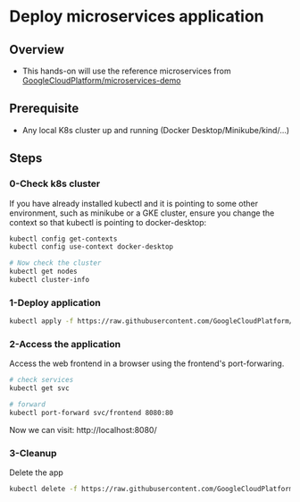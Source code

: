# Deploy microservices application

## Overview

- This hands-on will use the reference microservices from [GoogleCloudPlatform/microservices-demo](https://github.com/GoogleCloudPlatform/microservices-demo)

## Prerequisite

- Any local K8s cluster up and running (Docker Desktop/Minikube/kind/...)

## Steps

### 0-Check k8s cluster

If you have already installed kubectl and it is pointing to some other environment, such as minikube or a GKE cluster, ensure you change the context so that kubectl is pointing to docker-desktop:

```bash
kubectl config get-contexts
kubectl config use-context docker-desktop

# Now check the cluster
kubectl get nodes
kubectl cluster-info
```

### 1-Deploy application

```bash
kubectl apply -f https://raw.githubusercontent.com/GoogleCloudPlatform/microservices-demo/main/release/kubernetes-manifests.yaml
```

### 2-Access the application

Access the web frontend in a browser using the frontend's port-forwaring.

```bash
# check services
kubectl get svc

# forward
kubectl port-forward svc/frontend 8080:80
```
Now we can visit: http://localhost:8080/  
### 3-Cleanup

Delete the app

```bash
kubectl delete -f https://raw.githubusercontent.com/GoogleCloudPlatform/microservices-demo/main/release/kubernetes-manifests.yaml
```
